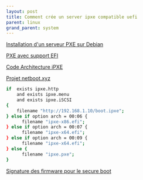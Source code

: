 ```yaml
---
layout: post
title: Comment crée un server ipxe compatible uefi
parent: linux
grand_parent: system
---
```

[Installation d'un serveur PXE sur Debian](https://blog.foulquier.info/tutoriels/systeme/installation-d-un-serveur-pxe-sur-debian)

[PXE avec support EFI](https://forum-debian.fr/wiki/PXE_avec_support_EFI)

[Code Architecture iPXE](https://ipxe.org/cfg/platform)

[Projet netboot.xyz](https://github.com/netbootxyz/netboot.xyz)

```bash
if  exists ipxe.http
    and exists ipxe.menu
    and exists ipxe.iSCSI
{
    filename "http://192.168.1.10/boot.ipxe";
} else if option arch = 00:06 {
      filename "ipxe-x86.efi";
} else if option arch = 00:07 {
      filename "ipxe-x64.efi";
} else if option arch = 00:09 {
      filename "ipxe-x64.efi";
} else {
      filename "ipxe.pxe";
}
```

[Signature des firmware pour le secure boot](https://ipxe.org/appnote/etoken#creating_a_uefi_signing_submission)
